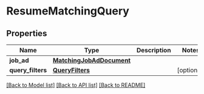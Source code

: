 # ResumeMatchingQuery


## Properties
Name | Type | Description | Notes
------------ | ------------- | ------------- | -------------
**job_ad** | [**MatchingJobAdDocument**](MatchingJobAdDocument.md) |  | 
**query_filters** | [**QueryFilters**](QueryFilters.md) |  | [optional] 

[[Back to Model list]](../README.md#documentation-for-models) [[Back to API list]](../README.md#documentation-for-api-endpoints) [[Back to README]](../README.md)


